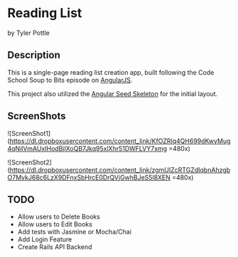 # Reading List

by Tyler Pottle

## Description

This is a single-page reading list creation app, built following the Code School
Soup to Bits episode on [AngularJS](https://www.codeschool.com/screencasts/soup-to-bits-shaping-up-with-angular-js).

This project also utilized the [Angular Seed Skeleton](https://github.com/angular/angular-seed) for the initial layout.

## ScreenShots

![ScreenShot1](https://dl.dropboxusercontent.com/content_link/KfOZRlq4QH699dKwyMug4qNilVmAUxIHodBjlXoQB7Jkq95xlXhr51DWFLVY7xmg =480x)

![ScreenShot2](https://dl.dropboxusercontent.com/content_link/zgmUIZcRTGZdIqbnAhzgbO7MvkJ68c6LzX9DFnxSbHrcE0DrQVjGwhBJeS5l8XEN =480x)

## TODO

  + Allow users to Delete Books
  + Allow users to Edit Books
  + Add tests with Jasmine or Mocha/Chai
  + Add Login Feature
  + Create Rails API Backend
